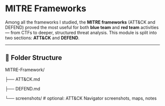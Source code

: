 # MITRE Frameworks

Among all the frameworks I studied, the **MITRE frameworks** (ATT&CK and DEFEND) proved the most useful for both **blue team** and **red team** activities — from CTFs to deeper, structured threat analysis. This module is split into two sections: **ATT&CK** and **DEFEND**.

---

## 📂 Folder Structure
MITRE-Framework/

├── ATT&CK.md

├── DEFEND.md

└── screenshots/ # optional: ATT&CK Navigator screenshots, maps, notes
